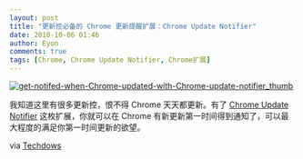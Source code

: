 ```yaml
---
layout: post
title: "更新控必备的 Chrome 更新提醒扩展：Chrome Update Notifier"
date: 2010-10-06 01:46
author: Eyon
comments: true
tags: [Chrome, Chrome Update Notifier, Chrome扩展]
---
```

<a href="http://img.chromi.org/2010/10/get-notifed-when-Chrome-updated-with-Chrome-update-notifier_thumb.png">![](http://img.chromi.org/2010/10/get-notifed-when-Chrome-updated-with-Chrome-update-notifier_thumb.png "get-notifed-when-Chrome-updated-with-Chrome-update-notifier_thumb")</a>

我知道这里有很多更新控，恨不得 Chrome 天天都更新。有了 [Chrome Update Notifier](https://chrome.google.com/extensions/detail/lmajdflmbflpllgbloogahomlkijpmkl?hl=en#) 这枚扩展，你就可以在 Chrome 有新更新第一时间得到通知了，可以最大程度的满足你第一时间更新的欲望。

via [Techdows](http://techdows.com/2010/10/chrome-update-notifier.html)
